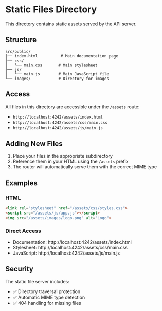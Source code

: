 # Static Files Directory

This directory contains static assets served by the API server.

## Structure

```
src/public/
├── index.html          # Main documentation page
├── css/
│   └── main.css       # Main stylesheet
├── js/
│   └── main.js        # Main JavaScript file
└── images/            # Directory for images
```

## Access

All files in this directory are accessible under the `/assets` route:

- `http://localhost:4242/assets/index.html`
- `http://localhost:4242/assets/css/main.css`
- `http://localhost:4242/assets/js/main.js`

## Adding New Files

1. Place your files in the appropriate subdirectory
2. Reference them in your HTML using the `/assets` prefix
3. The router will automatically serve them with the correct MIME type

## Examples

### HTML
```html
<link rel="stylesheet" href="/assets/css/styles.css">
<script src="/assets/js/app.js"></script>
<img src="/assets/images/logo.png" alt="Logo">
```

### Direct Access
- Documentation: http://localhost:4242/assets/index.html
- Stylesheet: http://localhost:4242/assets/css/main.css
- JavaScript: http://localhost:4242/assets/js/main.js

## Security

The static file server includes:
- ✅ Directory traversal protection
- ✅ Automatic MIME type detection
- ✅ 404 handling for missing files
